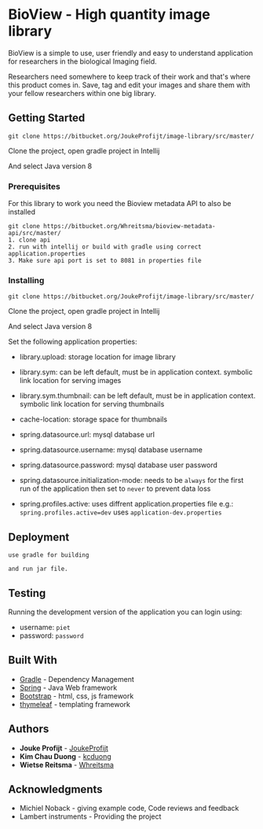 # BioView - High quantity image library

BioView is  a simple to use, user friendly and easy to understand application for researchers in the biological Imaging field.

Researchers need somewhere to keep track of their work and that's where this product comes in. Save, tag and edit your images and share them with your fellow researchers within one big library.


## Getting Started

```
git clone https://bitbucket.org/JoukeProfijt/image-library/src/master/
```

Clone the project, open gradle project in Intellij

And select Java version 8


### Prerequisites

For this library to work you need the Bioview metadata API to also be installed

```
git clone https://bitbucket.org/Whreitsma/bioview-metadata-api/src/master/
1. clone api
2. run with intellij or build with gradle using correct application.properties
3. Make sure api port is set to 8081 in properties file
```

### Installing


```
git clone https://bitbucket.org/JoukeProfijt/image-library/src/master/
```

Clone the project, open gradle project in Intellij

And select Java version 8

Set the following application properties:

* library.upload: storage location for image library

* library.sym: can be left default, must be in application context. symbolic link location for serving images

* library.sym.thumbnail: can be left default, must be in application context. symbolic link location for serving thumbnails

* cache-location: storage space for thumbnails

* spring.datasource.url: mysql database url

* spring.datasource.username: mysql database username

* spring.datasource.password: mysql database user password

* spring.datasource.initialization-mode: needs to be `always` for the first run of the application then set to `never` to prevent data loss
* spring.profiles.active: uses diffrent application.properties file e.g.:
`spring.profiles.active=dev` uses `application-dev.properties`

## Deployment

```
use gradle for building

and run jar file.
```

## Testing

Running the development version of the application you can login using:

* username: `piet`
* password: `password`


## Built With

* [Gradle](https://gradle.org/) - Dependency Management
* [Spring](https://spring.io/) - Java Web framework
* [Bootstrap](https://getbootstrap.com/) - html, css, js framework
* [thymeleaf](https://www.thymeleaf.org) - templating framework

## Authors

* **Jouke Profijt** - [JoukeProfijt](https://bitbucket.org/JoukeProfijt/)
* **Kim Chau Duong** - [kcduong](https://bitbucket.org/kcduong/)
* **Wietse Reitsma** - [Whreitsma](https://bitbucket.org/Whreitsma/)


## Acknowledgments

* Michiel Noback - giving example code, Code reviews and feedback
* Lambert instruments - Providing the project
